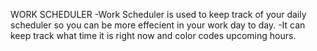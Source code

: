 WORK SCHEDULER
-Work Scheduler is used to keep track of your daily scheduler so you can be more effecient in your work day to day.
-It can keep track what time it is right now  and color codes upcoming hours. 
